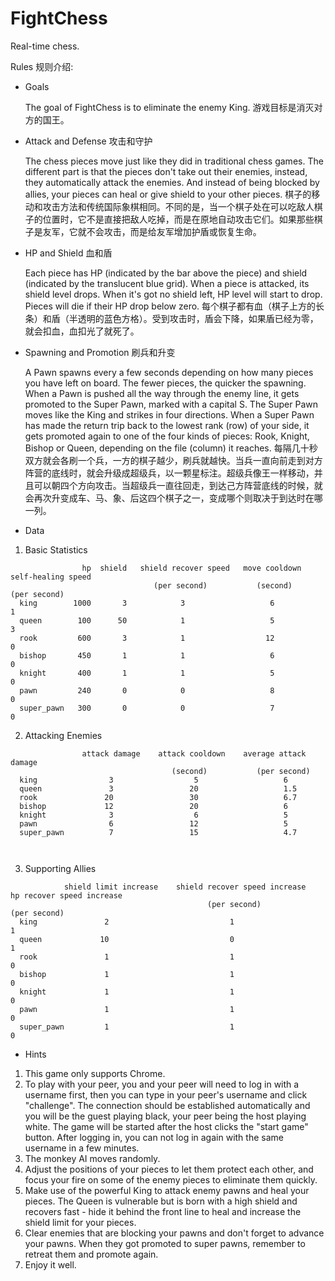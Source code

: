 FightChess
==========
Real-time chess. 

Rules 规则介绍:

- Goals

  The goal of FightChess is to eliminate the enemy King.
  游戏目标是消灭对方的国王。

- Attack and Defense 攻击和守护

  The chess pieces move just like they did in traditional chess games. The different part is that the pieces don't take out their enemies, instead, they automatically attack the enemies. And instead of being blocked by allies, your pieces can heal or give shield to your other pieces.
  棋子的移动和攻击方法和传统国际象棋相同。不同的是，当一个棋子处在可以吃敌人棋子的位置时，它不是直接把敌人吃掉，而是在原地自动攻击它们。如果那些棋子是友军，它就不会攻击，而是给友军增加护盾或恢复生命。
  
- HP and Shield 血和盾

  Each piece has HP (indicated by the bar above the piece) and shield (indicated by the translucent blue grid). When a piece is attacked, its shield level drops. When it's got no shield left, HP level will start to drop. Pieces will die if their HP drop below zero.
  每个棋子都有血（棋子上方的长条）和盾（半透明的蓝色方格）。受到攻击时，盾会下降，如果盾已经为零，就会扣血，血扣光了就死了。

- Spawning and Promotion 刷兵和升变

  A Pawn spawns every a few seconds depending on how many pieces you have left on board. The fewer pieces, the quicker the spawning. When a Pawn is pushed all the way through the enemy line, it gets promoted to the Super Pawn, marked with a capital S. The Super Pawn moves like the King and strikes in four directions. When a Super Pawn has made the return trip back to the lowest rank (row) of your side, it gets promoted again to one of the four kinds of pieces: Rook, Knight, Bishop or Queen, depending on the file (column) it reaches.
  每隔几十秒双方就会各刷一个兵，一方的棋子越少，刷兵就越快。当兵一直向前走到对方阵营的底线时，就会升级成超级兵，以一颗星标注。超级兵像王一样移动，并且可以朝四个方向攻击。当超级兵一直往回走，到达己方阵营底线的时候，就会再次升变成车、马、象、后这四个棋子之一，变成哪个则取决于到达时在哪一列。

- Data

1. Basic Statistics

```
                hp  shield   shield recover speed   move cooldown   self-healing speed
                                (per second)           (second)         (per second)
  king        1000       3            3                   6                 1
  queen        100      50            1                   5                 3
  rook         600       3            1                  12                 0
  bishop       450       1            1                   6                 0
  knight       400       1            1                   5                 0
  pawn         240       0            0                   8                 0
  super_pawn   300       0            0                   7                 0
```

2. Attacking Enemies

```
                attack damage    attack cooldown    average attack damage
                                    (second)           (per second)
  king                3                  5                   6
  queen               3                 20                   1.5
  rook               20                 30                   6.7
  bishop             12                 20                   6
  knight              3                  6                   5
  pawn                6                 12                   5
  super_pawn          7                 15                   4.7



```

3. Supporting Allies

```
            shield limit increase    shield recover speed increase    hp recover speed increase
                                            (per second)                    (per second)
  king               2                           1                              1                             
  queen             10                           0                              1                            
  rook               1                           1                              0                             
  bishop             1                           1                              0                             
  knight             1                           1                              0                             
  pawn               1                           1                              0                             
  super_pawn         1                           1                              0                             
```


- Hints

1. This game only supports Chrome.
2. To play with your peer, you and your peer will need to log in with a username first, then you can type in your peer's username and click "challenge". The connection should be established automatically and you will be the guest playing black, your peer being the host playing white. The game will be started after the host clicks the "start game" button. After logging in, you can not log in again with the same username in a few minutes.
3. The monkey AI moves randomly.
4. Adjust the positions of your pieces to let them protect each other, and focus your fire on some of the enemy pieces to eliminate them quickly.
5. Make use of the powerful King to attack enemy pawns and heal your pieces. The Queen is vulnerable but is born with a high shield and recovers fast - hide it behind the front line to heal and increase the shield limit for your pieces.
6. Clear enemies that are blocking your pawns and don't forget to advance your pawns. When they got promoted to super pawns, remember to retreat them and promote again.
7. Enjoy it well.